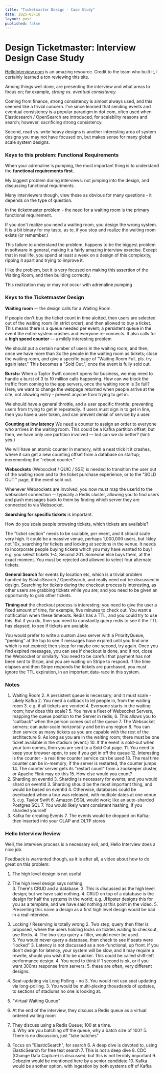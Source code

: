 ```yaml
---
title: "Ticketmaster Design - Case Study"
date: 2025-03-18
layout: post
published: false
---
```


# Design Ticketmaster:  Interview Design Case Study

[HelloInterview.com](https://www.hellointerview.com/) 
is an amazing resource.  Credit to the team
who built it, I certainly learned a ton reviewing this site.

Among things well done, are presenting the interview and
what areas to focus on; for example, *strong vs. eventual consistency.*

Coming from finance, strong consistency is almost always used,
and this seemed like a trivial concern.  I've since learned
that sending events and eventual consistency is a popular 
paradigm in dot com, often used when Elasticsearch / OpenSearch
are introduced, for scalability reasons and search; however,
sacrificing strong consistency.

Second, read vs. write heavy designs is another interesting
area of system designs you may not have focused on, but 
makes sense for many global scale system designs.

### Keys to this problem:  Functional Requirements

When your adrenaline is pumping, the most important thing
is to understand the **functional requirements first.**

My biggest problem during interviews:  not jumping into 
the design, and discussing functional requriments.  

Many interviewers though, view these as obvious for many questions - 
it depends on the type of question.

In the ticketmaster problem - the need
for a waiting room is the primary functional requirement.  

If you don't realize you need a waiting room, 
you design the wrong system.  It is a bit binary
for my taste, as to, if you stop and realize the waiting
room exists (or remember.)

This failure to understand the problem, happens to be
the biggest problem in software in general, making it 
a fairly amazing interview exercise.  Except that in 
real life, you spend at least a week on a design of this
complexity, ripping it apart and trying to improve it.

I like the problem, but it is very focused on making
this assertion of the Waiting Room, and then building correctly.  

This realization may or may not occur with adrenaline pumping

### Keys to the Ticketmaster Design

**Waiting room** -- the design calls for a Waiting Room.  

If people don't buy the ticket count in time alotted,
then users are selected out of the waiting room (in strict order),
and then allowed to buy a ticket.  This means there is a 
queue needed per event; a persistent queue in the event
the entire system crashes and everyone re-connects.
It also calls for a **high speed counter** -- a mildly interesting problem

We should put a certain number of users in the waiting room,
and then, once we have more than 3x the people in the waiting
room as tickets; close the waiting room, and give a specific
page of "Waiting Room Full, pls. try again later."  This becomes
a "Sold Out.", once the event is fully sold out.

**Bursts:**  When a Taylor Swift concert opens for business, we may
need to handle a burst of 3 to 10 million calls happening.
How can we block the traffic from coming to the app servers,
once the waiting room is 3x full?  Here, we want to change
the webpage returned when people arrive at the site, not
allowing entry - prevent anyone from trying to get in.

We should have a general throttle, and a user specific 
throttle; preventing users from trying to get in repeatedly.
If users must sign in to get in line, then you have a user
token, and can prevent denial of service by a user.

**Counting at low latency** We need a counter to assign
an order to everyone who arrives in the waiting room.
This could be a Kafka partition offset; but then, we have
only one partition involved — but can we do better? (hint: yes.)

We will have an atomic counter in memory, with a neat trick 
it it crashes, where it can get a new counting offset from 
a database on startup; incrementing the "reboot counter."

**Websockets**  (Websocket / QUIC / SSE) is needed to transition
the user out of the waiting room and to the ticket purchase
experience, or to the "SOLD OUT." page, if the event sold out.

Whenever Websockets are involved, you now must map the userId
to the websocket connection -- typically a Redis cluster,
allowing you to find users and push messages back to them
by finding which server they are connected to via Websocket.

**Searching for specific tickets** is important.  

How do you scale people browsing tickets, which tickets are available?

The "ticket section" needs to be scalable, per event, and it should scale very 
high.  It could be a massive venue, perhaps 1,000,000 users,
but likley not 10x, searching for tickets and looking at
sections in the venue.  It needs to incorporate people buying
tickets which you may have wanted to buy!  e.g. you select
tickets 1-4, Second 201.  Someone else buys them, at the exact 
moment.  You must be rejected and allowed to select four
alternate tickets.

**General Search** for events by location etc, which is a trivial
problem handled by ElasticSearch / OpenSearch, and really
need not be discussed in design.  Searching for *tickets*
during the checkout process is interesting, as other users
are grabbing tickets while you are; and you need to be 
given an opportunity to grab other tickets.

**Timing out** the checkout process is interesting;
you need to give the user a fixed amount of time, for example, 
five minutes to check out.  You want a notification when
these timeouts.  Redis has a TTL, and you could try to use this.
But if you do, then you need to constantly query redis to see
if the TTL has elapsed, to see if tickets are avaiable.

You would prefer to write a custom Java server with 
a PriorityQueue, "peeking" at the top to see if messages
have expired until you find one which is not expired; then 
sleep for maybe one second, try again.  Once you find
expired messages, you can see if checkout is done, and if
not, close the Websocket or similarly.  You need 
to be careful that payment has not been sent to Stripe,
and you are waiting on Stripe to respond.  If the time
elapses and then Stripe responds the tickets are purchased,
you must ignore the TTL expiration, in an important data-race
in this system.

### Notes

1. Waiting Room
   2. A persistent queue is necessary; and it must scale - Likely Kafka
   2. You need a callback to let people in, from the waiting room
   3. e.g. if all tickets are vended
   4. Everyone starts in the waiting room; how does this scale?
   5. You have a fleet of Websocket Servers, mapping the queue position to the Server in redis;
      6. This allows you to "callback" when the person comes out of the queue
      7. The Websocket servers; can auto-scale horizontally and be in any region
      8. You can then service as many tickets as you are capable with the rest of the architecture
   9. As long as you are in the waiting room; there must be one ticket available in the stadium (event.)
   10. If the event is sold-out when your turn comes, then you are sent to a Sold Out page.
   11. You need to keep your browser open, to see if you get in off the queue
   12. Interesting is the counter - a real time counter service can be used
       13. The real time counter can be in-memory; if the server is restarted, the counter jumps
       14. The counter server gets its "restart count" from a zookeeper cluster, or Apache Flink may do this
       15. How else would you count?
2. Sharding on eventId
   3. Sharding is necessary for events; and you would shard on eventId
   3. Sharding should be the most important thing, and would be based on eventId
   4. Otherwise, databases could be overloaded when a tour was released, with multiple dates at one venue
      5. e.g. Taylor Swift
   6. Amazon DSQL would work; like an auto-sharded Postgres SQL
   7. You would likely want consistent hashing, if you sharded yourself
6. Kafka for creating Events
   7. The events would be dropped on Kafka; then inserted into your OLAP and OLTP stores

### Hello Interview Review

Well, the interview process is a necessary evil, and,
Hello Interview does a nice job.

Feedback is warranted though, as it is after all,
a video about how to do great on this problem:

1.  The high level design is not useful
   2. The high level design says nothing.  
      3. There's CRUD and a database.
      3. This is discussed as the high level design; but we have said nothing.
      4. CRUD on top of a database is the design for half the systems in the world; e.g. JHipster designs this for you as a template, and we have said nothing at this point in the video.
      5. Presenting this naive a design as a first high level design would be bad in a real interview.

1. Locking / Reserving is totally wrong
   2. Two step; query then filter is proposed, where the users holding locks on ticktes waiting to checkout, use Redis.
   4. The two step query + filter, would never be used.  
      5. You would never query a database, then check to see if seats were "locked"
   3. Latency is not discussed as a non-functional, up front.  If you don't design for latency, your system will be slow, and it may require a rewrite, should you wish it to be quicker.  This could be called shift-left performance design.
      4. You need to think if 1 second is ok, or if you want 300ms response from servers; 
      5. these are often, very different designs.

2. Seat-updating via Long Polling - no
   3. You would not use seat updating via long-polling.
   3. You would be multi-plexing thousdands of updates, to sections of stadiums no one is looking at.

1.  "Virtual Waiting Queue"
   2. At the end of the interview, they discuss a Redis queue as a virtual ordered waiting room
   3. They discuss using a Redis Queue; 100 at a time.  
      4. Why are you batching off the queue, why a batch size of 100?
      5. There is no discussion, just "take batches"
      
5. Focus on "ElasticSearch", for search
   6. A deep dive is devoted to, using ElasticSearch for free text search
   7. This is not a deep dive
   8. CDC (Change Data Capture) is discussed; but this is not terribly important
      9. Debezim would be mentioned here by a senior candidate
      10. Kafka would be another option, with ingestion by both systems off of Kafka
